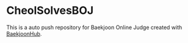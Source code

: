 # CheolSolvesBOJ
This is a auto push repository for Baekjoon Online Judge created with [BaekjoonHub](https://github.com/BaekjoonHub/BaekjoonHub).
